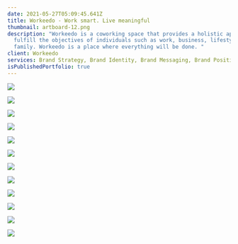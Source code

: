 ```yaml
---
date: 2021-05-27T05:09:45.641Z
title: Workeedo - Work smart. Live meaningful
thumbnail: artboard-12.png
description: "Workeedo is a coworking space that provides a holistic approach to
  fulfill the objectives of individuals such as work, business, lifestyle, and
  family. Workeedo is a place where everything will be done. "
client: Workeedo
services: Brand Strategy, Brand Identity, Brand Messaging, Brand Positioning
isPublishedPortfolio: true
---
```

![](artboard-1.png)

![](business-card.jpg)

![](artboard-3.png)

![](artboard-5.png)

![](artboard-6.png)

![](artboard-12.png)

![](artboard-13.png)

![](artboard-7.png)

![](artboard-8.png)

![](artboard-9.png)

![](artboard-10.png)

![](artboard-11.png)